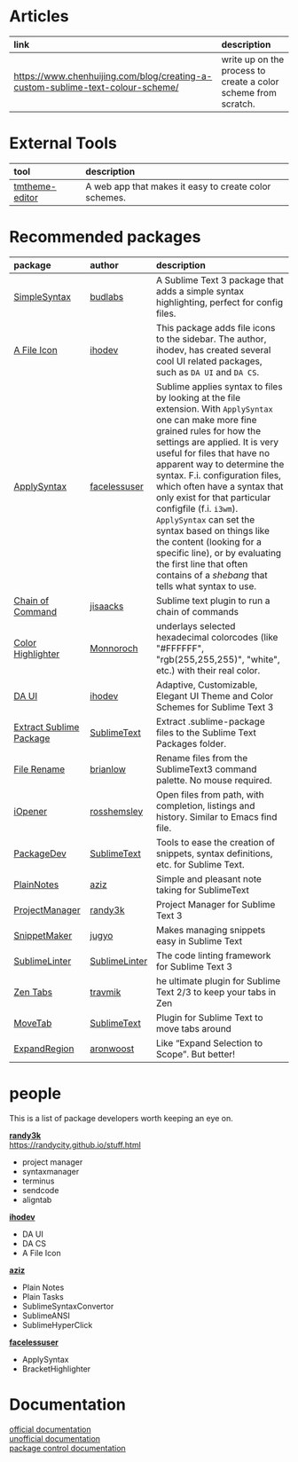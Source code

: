 # Articles
link | description
:----|:------------
https://www.chenhuijing.com/blog/creating-a-custom-sublime-text-colour-scheme/ | write up on the process to create a color scheme from scratch.

# External Tools
tool | description
:--- |:-----------
[tmtheme-editor](https://tmtheme-editor.herokuapp.com/#!/editor/theme/Monokai) | A web app that makes it easy to create color schemes.  
   

# Recommended packages
package | author | description
:------ |:------ |:-----------
[SimpleSyntax](https://github.com/budlabs/SimpleSyntax) | [budlabs](https://github.com/budlabs) | A Sublime Text 3 package that adds a simple syntax highlighting, perfect for config files.
[A File Icon](https://github.com/ihodev/a-file-icon) | [ihodev](https://github.com/ihodev) | This package adds file icons to the sidebar. The author, ihodev, has created several cool UI related packages, such as `DA UI` and `DA CS`. 
[ApplySyntax](https://github.com/facelessuser/ApplySyntax) | [facelessuser](https://github.com/facelessuser) | Sublime applies syntax to files by looking at the file extension. With `ApplySyntax` one can make more fine grained rules for how the settings are applied. It is very useful for files that have no apparent way to determine the syntax. F.i. configuration files, which often have a syntax that only exist for that particular configfile (f.i. `i3wm`). `ApplySyntax` can set the syntax based on things like the content (looking for a specific line), or by evaluating the first line that often contains of a *shebang* that tells what syntax to use.
[Chain of Command](https://github.com/jisaacks/ChainOfCommand) | [jisaacks](https://github.com/jisaacks) | Sublime text plugin to run a chain of commands
[Color Highlighter](https://github.com/Monnoroch/ColorHighlighter) | [Monnoroch](https://github.com/Monnoroch/ColorHighlighter) | underlays selected hexadecimal colorcodes (like "#FFFFFF", "rgb(255,255,255)", "white", etc.) with their real color.
[DA UI](https://github.com/ihodev/sublime-da-ui) | [ihodev](https://github.com/ihodev) | Adaptive, Customizable, Elegant UI Theme and Color Schemes for Sublime Text 3
[Extract Sublime Package](https://github.com/SublimeText/ExtractSublimePackage) | [SublimeText](https://github.com/SublimeText) | Extract .sublime-package files to the Sublime Text Packages folder.
[File Rename](https://github.com/brianlow/FileRename) | [brianlow](https://github.com/brianlow) | Rename files from the SublimeText3 command palette. No mouse required.
[iOpener](https://github.com/rosshemsley/iOpener) | [rosshemsley](https://github.com/rosshemsley) | Open files from path, with completion, listings and history. Similar to Emacs find file.
[PackageDev](https://github.com/SublimeText/PackageDev) | [SublimeText](https://github.com/SublimeText) | Tools to ease the creation of snippets, syntax definitions, etc. for Sublime Text.
[PlainNotes](https://github.com/aziz/PlainNotes) | [aziz](https://github.com/aziz) | Simple and pleasant note taking for SublimeText
[ProjectManager](https://github.com/randy3k/ProjectManager) | [randy3k](https://github.com/randy3k) | Project Manager for Sublime Text 3
[SnippetMaker](https://github.com/jugyo/SublimeSnippetMaker) | [jugyo](https://github.com/jugyo) | Makes managing snippets easy in Sublime Text
[SublimeLinter](http://www.sublimelinter.com/en/stable/) | [SublimeLinter](https://github.com/SublimeLinter) | The code linting framework for Sublime Text 3
[Zen Tabs](https://github.com/travmik/ZenTabs) | [travmik](https://github.com/travmik) | he ultimate plugin for Sublime Text 2/3 to keep your tabs in Zen
[MoveTab](https://github.com/SublimeText/MoveTab) | [SublimeText](https://github.com/SublimeText) | Plugin for Sublime Text to move tabs around
[ExpandRegion](https://github.com/aronwoost/sublime-expand-region)|[aronwoost](https://github.com/aronwoost)|Like “Expand Selection to Scope”. But better!

# people
This is a list of package developers worth keeping an eye on.

[**randy3k**](https://github.com/randy3k)  
https://randycity.github.io/stuff.html
- project manager
- syntaxmanager
- terminus
- sendcode
- aligntab

[**ihodev**](https://github.com/ihodev)  
- DA UI
- DA CS
- A File Icon

[**aziz**](https://github.com/aziz)  
- Plain Notes
- Plain Tasks
- SublimeSyntaxConvertor
- SublimeANSI
- SublimeHyperClick

[**facelessuser**](https://github.com/facelessuser)  
- ApplySyntax
- BracketHighlighter


# Documentation
[official documentation](https://www.sublimetext.com/docs/3/)  
[unofficial documentation](http://docs.sublimetext.info/en/latest/)  
[package control documentation](https://packagecontrol.io/docs)  
